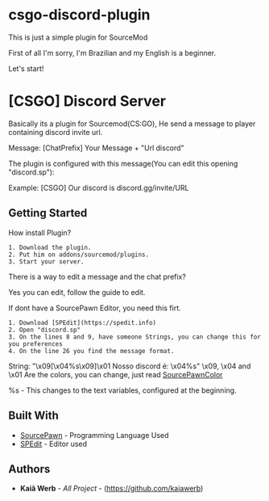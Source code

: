 # csgo-discord-plugin
This is just a simple plugin for SourceMod           

First of all I'm sorry, I'm Brazilian and my English is a beginner.

Let's start!

# [CSGO] Discord Server 

Basically its a plugin for Sourcemod(CS:GO), He send a message to player containing discord invite url.

Message: [ChatPrefix] Your Message + "Url discord"

The plugin is configured with this message(You can edit this opening "discord.sp"):

Example: [CSGO] Our discord is discord.gg/invite/URL

## Getting Started

How install Plugin?
```
1. Download the plugin.
2. Put him on addons/sourcemod/plugins.
3. Start your server.
```
There is a way to edit a message and the chat prefix?

Yes you can edit, follow the guide to edit.

If dont have a SourcePawn Editor, you need this firt.
```
1. Download [SPEdit](https://spedit.info)
2. Open "discord.sp"
3. On the lines 8 and 9, have someone Strings, you can change this for you preferences
4. On the line 26 you find the message format.
```
String: "\x09[\x04%s\x09]\x01 Nosso discord é: \x04%s"
\x09, \x04 and \x01 Are the colors, you can change, just read [SourcePawnColor](https://forums.alliedmods.net/showthread.php?t=94187?t=94187)

%s - This changes to the text variables, configured at the beginning.

## Built With

* [SourcePawn](https://wiki.alliedmods.net/Introduction_to_SourcePawn_1.7) - Programming Language
Used
* [SPEdit](https://spedit.info) - Editor used

## Authors

* **Kaiã Werb** - *All Project* - (https://github.com/kaiawerb)

